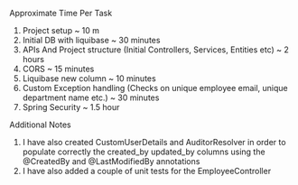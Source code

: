Approximate Time Per Task
1. Project setup ~ 10 m
2. Initial DB with liquibase ~ 30 minutes
3. APIs And Project structure (Initial Controllers, Services, Entities etc) ~ 2 hours
4. CORS ~ 15 minutes
5. Liquibase new column ~ 10 minutes
6. Custom Exception handling (Checks on unique employee email, unique department name etc.) ~ 30 minutes
7. Spring Security ~ 1.5 hour

Additional Notes
1. I have also created CustomUserDetails and AuditorResolver in order to populate correctly the created_by updated_by
   columns using the @CreatedBy and @LastModifiedBy annotations
2. I have also added a couple of unit tests for the EmployeeController
